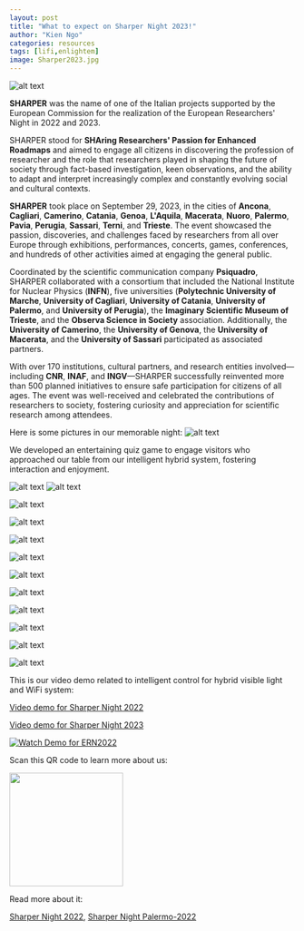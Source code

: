 ```yaml
---
layout: post
title: "What to expect on Sharper Night 2023!"
author: "Kien Ngo"
categories: resources
tags: [lifi,enlightem]
image: Sharper2023.jpg
---
```


![alt text](https://raw.githubusercontent.com/kotobuki09/kotobuki09.github.io/gh-pages/assets/img/Sharper2023.jpg "Sharper2023")

**SHARPER** was the name of one of the Italian projects supported by the European Commission for the realization of the European Researchers' Night in 2022 and 2023.

SHARPER stood for **SHAring Researchers' Passion for Enhanced Roadmaps** and aimed to engage all citizens in discovering the profession of researcher and the role that researchers played in shaping the future of society through fact-based investigation, keen observations, and the ability to adapt and interpret increasingly complex and constantly evolving social and cultural contexts.

**SHARPER** took place on September 29, 2023, in the cities of **Ancona**, **Cagliari**, **Camerino**, **Catania**, **Genoa**, **L'Aquila**, **Macerata**, **Nuoro**, **Palermo**, **Pavia**, **Perugia**, **Sassari**, **Terni**, and **Trieste**. The event showcased the passion, discoveries, and challenges faced by researchers from all over Europe through exhibitions, performances, concerts, games, conferences, and hundreds of other activities aimed at engaging the general public.

Coordinated by the scientific communication company **Psiquadro**, SHARPER collaborated with a consortium that included the National Institute for Nuclear Physics (**INFN**), five universities (**Polytechnic University of Marche**, **University of Cagliari**, **University of Catania**, **University of Palermo**, and **University of Perugia**), the **Imaginary Scientific Museum of Trieste**, and the **Observa Science in Society** association. Additionally, the **University of Camerino**, the **University of Genova**, the **University of Macerata**, and the **University of Sassari** participated as associated partners.

With over 170 institutions, cultural partners, and research entities involved—including **CNR**, **INAF**, and **INGV**—SHARPER successfully reinvented more than 500 planned initiatives to ensure safe participation for citizens of all ages. The event was well-received and celebrated the contributions of researchers to society, fostering curiosity and appreciation for scientific research among attendees.


Here is some pictures in our memorable night: 
![alt text](https://raw.githubusercontent.com/kotobuki09/kotobuki09.github.io/gh-pages/assets/img/L1.jpg "1")

We developed an entertaining quiz game to engage visitors who approached our table from our intelligent hybrid system, fostering interaction and enjoyment.

![alt text](https://raw.githubusercontent.com/kotobuki09/kotobuki09.github.io/gh-pages/assets/img/T1.jpg "T1")
![alt text](https://raw.githubusercontent.com/kotobuki09/kotobuki09.github.io/gh-pages/assets/img/T2.jpg "T2")


![alt text](https://raw.githubusercontent.com/kotobuki09/kotobuki09.github.io/gh-pages/assets/img/L2.jpg "2")

![alt text](https://raw.githubusercontent.com/kotobuki09/kotobuki09.github.io/gh-pages/assets/img/L3.jpg "3")

![alt text](https://raw.githubusercontent.com/kotobuki09/kotobuki09.github.io/gh-pages/assets/img/L4.jpg "4")

![alt text](https://raw.githubusercontent.com/kotobuki09/kotobuki09.github.io/gh-pages/assets/img/L5.jpg "5")

![alt text](https://raw.githubusercontent.com/kotobuki09/kotobuki09.github.io/gh-pages/assets/img/L6.jpg "6")

![alt text](https://raw.githubusercontent.com/kotobuki09/kotobuki09.github.io/gh-pages/assets/img/L7.jpg "7")

![alt text](https://raw.githubusercontent.com/kotobuki09/kotobuki09.github.io/gh-pages/assets/img/L8.jpg "8")

![alt text](https://raw.githubusercontent.com/kotobuki09/kotobuki09.github.io/gh-pages/assets/img/L9.jpg "9")

![alt text](https://raw.githubusercontent.com/kotobuki09/kotobuki09.github.io/gh-pages/assets/img/L10.jpg "10")

![alt text](https://raw.githubusercontent.com/kotobuki09/kotobuki09.github.io/gh-pages/assets/img/L11.jpg "11")

This is our video demo related to intelligent control for hybrid visible light and WiFi system:

[Video demo for Sharper Night 2022](https://www.youtube.com/watch?v=jDsohtGlPcM)

[Video demo for Sharper Night 2023](https://www.youtube.com/watch?v=jhuRUUUTmVU)

[![Watch Demo for ERN2022](https://j.gifs.com/16PX1q.gif)](https://www.youtube.com/watch?v=jDsohtGlPcM)

Scan this QR code to learn more about us:


<img src="https://raw.githubusercontent.com/kotobuki09/kotobuki09.github.io/gh-pages/assets/img/qr4.png" width="200" />

Read more about it:

[Sharper Night 2022](https://www.sharper-night.it/), [Sharper Night Palermo-2022](https://www.sharper-night.it/sharper-palermo/)